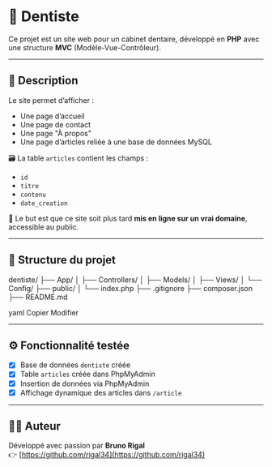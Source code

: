 # 🦷 Dentiste

Ce projet est un site web pour un cabinet dentaire, développé en **PHP** avec une structure **MVC** (Modèle-Vue-Contrôleur).

---

## 📄 Description

Le site permet d’afficher :

- Une page d’accueil
- Une page de contact
- Une page "À propos"
- Une page d’articles reliée à une base de données MySQL

🗃️ La table `articles` contient les champs :
- `id`
- `titre`
- `contenu`
- `date_creation`

🎯 Le but est que ce site soit plus tard **mis en ligne sur un vrai domaine**, accessible au public.

---

## 📁 Structure du projet

dentiste/ ├── App/ │ ├── Controllers/ │ ├── Models/ │ ├── Views/ │ └── Config/ ├── public/ │ └── index.php ├── .gitignore ├── composer.json ├── README.md

yaml
Copier
Modifier

---

## ⚙️ Fonctionnalité testée

- [x] Base de données `dentiste` créée
- [x] Table `articles` créée dans PhpMyAdmin
- [x] Insertion de données via PhpMyAdmin
- [x] Affichage dynamique des articles dans `/article`

---

## 👨‍💻 Auteur

Développé avec passion par **Bruno Rigal**  
👉 [https://github.com/rigal34](https://github.com/rigal34)